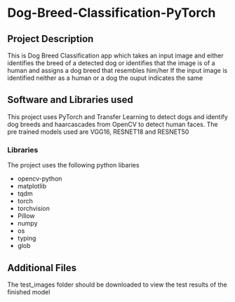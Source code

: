 # Dog-Breed-Classification-PyTorch

## Project Description
This is Dog Breed Classification app which takes an input image and either identifies the breed of a detected dog or identifies that the image is of a human and assigns a dog breed that resembles him/her
If the input image is identified neither as a human or a dog the ouput indicates the same

## Software and Libraries used
This project uses PyTorch and Transfer Learning to detect dogs and identify dog breeds and haarcascades from OpenCV to detect human faces.
The pre trained models used are VGG16, RESNET18 and RESNET50

### Libraries
The project uses the following python libaries
- opencv-python
- matplotlib
- tqdm
- torch
- torchvision
- Pillow
- numpy
- os
- typing
- glob

## Additional Files
The test_images folder should be downloaded to view the test results of the finished model
